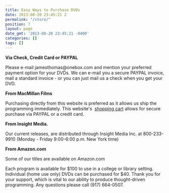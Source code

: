 ```yaml
---
title: Easy Ways to Purchase DVDs
date: 2013-08-20 23:45:21 Z
permalink: "/store/"
position: 7
layout: page
date_gmt: '2013-08-20 23:45:21 -0400'
categories: []
tags: []
---
```


<p><strong>Via Check, Credit Card or PAYPAL<br />
</strong></p>
<p>Please e-mail jamesthomas@onebox.com and mention your preferred payment option for your DVDs. We can e-mail you a secure PAYPAL invoice, mail a standard invoice - or you can just mail us a check when you get your DVD.</p>
<p><strong>From MacMillan Films<br />
</strong></p>
<p>Purchasing directly from this website is preferred as it allows us ship the programming immediately. This website's  <a href="http://www.macmillanfilms.com/">shopping cart</a> allows for secure purchase via PAYPAL or a credit card.</p>
<p><strong>From Insight Media.</strong></p>
<p>Our current releases, are distributed through Insight Media Inc. at 800-233-9910 (Monday - Friday 9:00-6:00 p.m. New York time)</p>
<p><strong>From Amazon.com</strong></p>
<p>Some of our titles are available on Amazon.com</p>
<p>Each program is available for $100 to use in a college or library setting. Individual (home use only) DVDs can be purchased for $40. Thank you for your support, which is vital to our ability to produce thought-driven programming. Any questions please call (917) 664-0507.</p>

